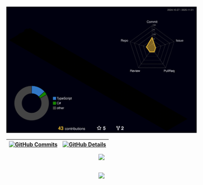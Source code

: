


  ![Status](./profile-3d-contrib/profile-night-rainbow.svg)
  

  
 | [![GitHub Commits](http://github-profile-summary-cards.vercel.app/api/cards/productive-time?username=viKetillin&theme=dracula&utcOffset=-3)](https://github.com/vn7n24fzkq/github-profile-summary-cards) | [![GitHub Details](http://github-profile-summary-cards.vercel.app/api/cards/profile-details?username=viKetillin&theme=dracula)](https://github.com/vn7n24fzkq/github-profile-summary-cards) |  
 | ----------- | ----------- |


 
  <div align="center" >
<a href="https://skillicons.dev"   >
  <img src="https://skillicons.dev/icons?i=git,github,gitlab,html,css,javascript,typescript,jquery,react,next,vercel,vite,tailwind,styledcomponents,bootstrap,npm,nodejs,express,nest,docker,linux,windows,postman,postgres,dotnet" />
</a>
  <br />

  </div>

 
##
   <div align="center" >
     <img src="https://github-profile-trophy.vercel.app/?username=viKetillin&row=1&column=6&theme=dracula&margin-w=15&margin-h=15"/>
  </div>
  
 






 
  
  

  


